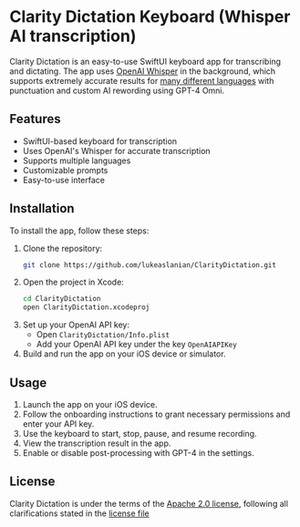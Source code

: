 # Clarity Dictation Keyboard (Whisper AI transcription)

Clarity Dictation is an easy-to-use SwiftUI keyboard app for transcribing and dictating. The app uses [OpenAI Whisper](https://openai.com/index/whisper/) in the background, which supports extremely accurate results for [many different languages](https://platform.openai.com/docs/guides/speech-to-text/supported-languages) with punctuation and custom AI rewording using GPT-4 Omni. 

## Features

- SwiftUI-based keyboard for transcription
- Uses OpenAI's Whisper for accurate transcription
- Supports multiple languages
- Customizable prompts
- Easy-to-use interface

## Installation

To install the app, follow these steps:

1. Clone the repository:
   ```sh
   git clone https://github.com/lukeaslanian/ClarityDictation.git
   ```
2. Open the project in Xcode:
   ```sh
   cd ClarityDictation
   open ClarityDictation.xcodeproj
   ```
3. Set up your OpenAI API key:
   - Open `ClarityDictation/Info.plist`
   - Add your OpenAI API key under the key `OpenAIAPIKey`
4. Build and run the app on your iOS device or simulator.

## Usage

1. Launch the app on your iOS device.
2. Follow the onboarding instructions to grant necessary permissions and enter your API key.
3. Use the keyboard to start, stop, pause, and resume recording.
4. View the transcription result in the app.
5. Enable or disable post-processing with GPT-4 in the settings.

## License

Clarity Dictation is under the terms of the [Apache 2.0 license](https://www.apache.org/licenses/LICENSE-2.0), following all clarifications stated in the [license file](https://raw.githubusercontent.com/lukeaslanian/ClarityDictation/master/LICENSE)
